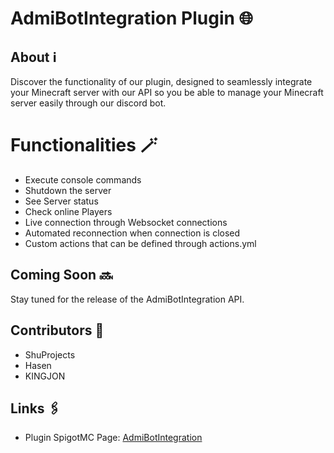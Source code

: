 # AdmiBotIntegration Plugin 🌐

## About ℹ️ 

Discover the functionality of our plugin, designed to seamlessly integrate your Minecraft server with our API so you be able to manage your Minecraft server easily through our discord bot.

# Functionalities 🪄

- Execute console commands
- Shutdown the server
- See Server status
- Check online Players
- Live connection through Websocket connections
- Automated reconnection when connection is closed
- Custom actions that can be defined through actions.yml
## Coming Soon 🔜 

Stay tuned for the release of the AdmiBotIntegration API.

## Contributors 👥

- ShuProjects
- Hasen
- KINGJON

## Links 🖇️ 

- Plugin SpigotMC Page:
  [AdmiBotIntegration](https://www.spigotmc.org/resources/admibotintegration.116586/)


  
